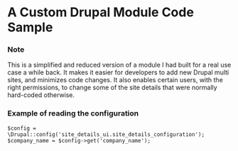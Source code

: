 # A Custom Drupal Module Code Sample
### Note
This is a simplified and reduced version of a module I had built for a real use case a while back. It makes it easier for developers to add new Drupal multi sites, and minimizes code changes. It also enables certain users, with the right permissions, to change some of the site details that were normally hard-coded otherwise.

### Example of reading the configuration
```
$config = \Drupal::config('site_details_ui.site_details_configuration');
$company_name = $config->get('company_name');
```
